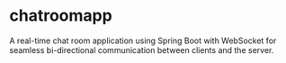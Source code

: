 # chatroomapp
 A real-time chat room application using Spring Boot with WebSocket for seamless bi-directional communication between clients and the server.
